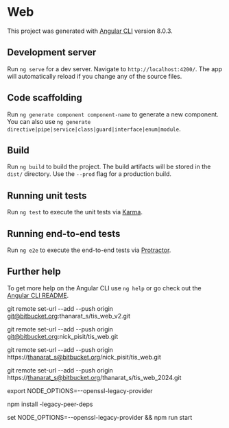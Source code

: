 # Web

This project was generated with [Angular CLI](https://github.com/angular/angular-cli) version 8.0.3.

## Development server

Run `ng serve` for a dev server. Navigate to `http://localhost:4200/`. The app will automatically reload if you change any of the source files.

## Code scaffolding

Run `ng generate component component-name` to generate a new component. You can also use `ng generate directive|pipe|service|class|guard|interface|enum|module`.

## Build

Run `ng build` to build the project. The build artifacts will be stored in the `dist/` directory. Use the `--prod` flag for a production build.

## Running unit tests

Run `ng test` to execute the unit tests via [Karma](https://karma-runner.github.io).

## Running end-to-end tests

Run `ng e2e` to execute the end-to-end tests via [Protractor](http://www.protractortest.org/).

## Further help

To get more help on the Angular CLI use `ng help` or go check out the [Angular CLI README](https://github.com/angular/angular-cli/blob/master/README.md).

git remote set-url --add --push origin git@bitbucket.org:thanarat_s/tis_web_v2.git

git remote set-url --add --push origin git@bitbucket.org:nick_pisit/tis_web.git

git remote set-url --add --push origin https://thanarat_s@bitbucket.org/nick_pisit/tis_web.git

git remote set-url --add --push origin https://thanarat_s@bitbucket.org/thanarat_s/tis_web_2024.git

export NODE_OPTIONS=--openssl-legacy-provider

npm install -legacy-peer-deps

set NODE_OPTIONS=--openssl-legacy-provider && npm run start


